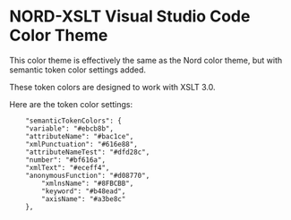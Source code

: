 # NORD-XSLT Visual Studio Code Color Theme

This color theme is effectively the same as the Nord color theme, but with semantic token color settings added.

These token colors are designed to work with XSLT 3.0.

Here are the token color settings:

```
	"semanticTokenColors": {
    "variable": "#ebcb8b",
    "attributeName": "#bac1ce",
    "xmlPunctuation": "#616e88",
    "attributeNameTest": "#dfd28c",
    "number": "#bf616a",
    "xmlText": "#eceff4",
    "anonymousFunction": "#d08770",
		"xmlnsName": "#8FBCBB",
		"keyword": "#b48ead",
		"axisName": "#a3be8c"
	},
```
